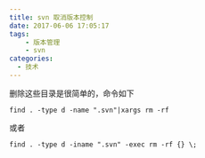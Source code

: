 ```yaml
---
title: svn 取消版本控制
date: 2017-06-06 17:05:17
tags: 
    - 版本管理
    - svn
categories:
  - 技术
---
```

删除这些目录是很简单的，命令如下

    find . -type d -name ".svn"|xargs rm -rf
或者

    find . -type d -iname ".svn" -exec rm -rf {} \;  
